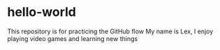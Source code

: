 # hello-world
This repository is for practicing the GitHub flow
My name is Lex, I enjoy playing video games and learning new things
